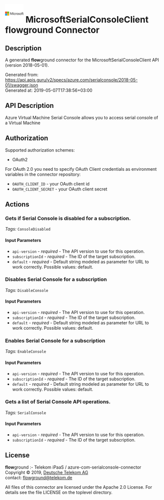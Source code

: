 # ![LOGO](logo.png) MicrosoftSerialConsoleClient **flow**ground Connector

## Description

A generated **flow**ground connector for the MicrosoftSerialConsoleClient API (version 2018-05-01).

Generated from: https://api.apis.guru/v2/specs/azure.com/serialconsole/2018-05-01/swagger.json<br/>
Generated at: 2019-05-07T17:38:56+03:00

## API Description

Azure Virtual Machine Serial Console allows you to access serial console of a Virtual Machine

## Authorization

Supported authorization schemes:
- OAuth2

For OAuth 2.0 you need to specify OAuth Client credentials as environment variables in the connector repository:
* `OAUTH_CLIENT_ID` - your OAuth client id
* `OAUTH_CLIENT_SECRET` - your OAuth client secret

## Actions

### Gets if Serial Console is disabled for a subscription.

*Tags:* `ConsoleDisabled`

#### Input Parameters
* `api-version` - _required_ - The API version to use for this operation.
* `subscriptionId` - _required_ - The ID of the target subscription.
* `default` - _required_ - Default string modeled as parameter for URL to work correctly.
    Possible values: default.

### Disables Serial Console for a subscription

*Tags:* `DisableConsole`

#### Input Parameters
* `api-version` - _required_ - The API version to use for this operation.
* `subscriptionId` - _required_ - The ID of the target subscription.
* `default` - _required_ - Default string modeled as parameter for URL to work correctly.
    Possible values: default.

### Enables Serial Console for a subscription

*Tags:* `EnableConsole`

#### Input Parameters
* `api-version` - _required_ - The API version to use for this operation.
* `subscriptionId` - _required_ - The ID of the target subscription.
* `default` - _required_ - Default string modeled as parameter for URL to work correctly.
    Possible values: default.

### Gets a list of Serial Console API operations.

*Tags:* `SerialConsole`

#### Input Parameters
* `api-version` - _required_ - The API version to use for this operation.
* `subscriptionId` - _required_ - The ID of the target subscription.

## License

**flow**ground :- Telekom iPaaS / azure-com-serialconsole-connector<br/>
Copyright © 2019, [Deutsche Telekom AG](https://www.telekom.de)<br/>
contact: flowground@telekom.de

All files of this connector are licensed under the Apache 2.0 License. For details
see the file LICENSE on the toplevel directory.
